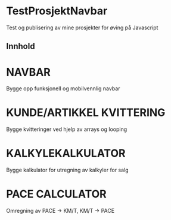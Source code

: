 # TestProsjektNavbar

Test og publisering av mine prosjekter for øving på Javascript

## Innhold

# NAVBAR

Bygge opp funksjonell og mobilvennlig navbar

# KUNDE/ARTIKKEL KVITTERING

Bygge kvitteringer ved hjelp av arrays og looping

# KALKYLEKALKULATOR

Bygge kalkulator for utregning av kalkyler for salg

# PACE CALCULATOR

Omregning av PACE -> KM/T, KM/T -> PACE
